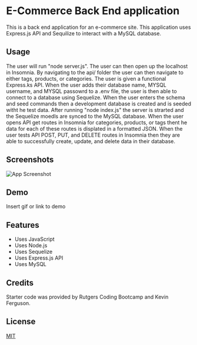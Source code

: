 
# E-Commerce Back End application

This is a back end application for an e-commerce site. This application uses Express.js API and Sequilize to interact with a MySQL database. 

## Usage

The user will run "node server.js". The user can then open up the localhost in Insomnia. By navigating to the api/ folder the user can then navigate to either tags, products, or categories. The user is given a functional Express.ks API. When the user adds their database name, MYSQL username, and MYSQL passowrd to a .env file, the user is then able to connect to a database using Sequelize. When the user enters the schema and seed commands then a development database is created and is seeded witht he test data. After running "node index.js" the server is strarted and the Sequelize moedls are synced to the MySQL database. When the user opens API get routes in Insomnia for categories, products, or tags thent he data for each of these routes is displated in a formatted JSON. When the user tests API POST, PUT, and DELETE routes in Insomnia then they are able to successfully create, update, and delete data in their database. 

## Screenshots

![App Screenshot](https://via.placeholder.com/468x300?text=App+Screenshot+Here)


## Demo

Insert gif or link to demo


## Features

- Uses JavaScript
- Uses Node.js
- Uses Sequelize
- Uses Express.js API 
- Uses MySQL

## Credits

Starter code was provided by Rutgers Coding Bootcamp and Kevin Ferguson. 

## License

[MIT](https://choosealicense.com/licenses/mit/)

